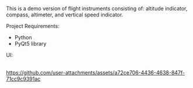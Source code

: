 This is a demo version of flight instruments consisting of: 
altitude indicator, compass, altimeter, and vertical speed indicator.

Project Requirements:
- Python
- PyQt5 library

UI: <br></br>

https://github.com/user-attachments/assets/a72ce706-4436-4638-847f-71cc9c9391ac

